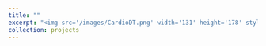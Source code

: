 ```yaml
---
title: ""
excerpt: "<img src='/images/CardioDT.png' width='131' height='178' style='float:left'> <img src='/images/white_bar.png' style='float:left'> CardioDT is an imageJ-based program to detect and track cardiomyocytes contraction. The input is a microscopic video of cardiomyocytes contraction or other types of cells movements. The user will set threshold to detect cardiomyocytes as regions of interest (ROI) and then the program will calculate the ROI movement data and save it as excel files. It also provides a movement level separation function to cluster the cardiomyocytes with relative contraction degree. [CardioDT GitHub](https://github.com/yuz682/CardioDT)"
collection: projects
---
```



